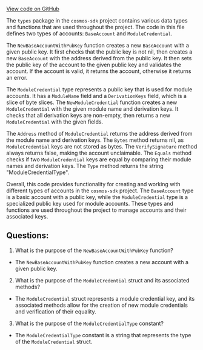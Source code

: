 [View code on GitHub](https://github.com/cosmos/cosmos-sdk/blob/main/x/auth/types/credentials.go)

The `types` package in the `cosmos-sdk` project contains various data types and functions that are used throughout the project. The code in this file defines two types of accounts: `BaseAccount` and `ModuleCredential`.

The `NewBaseAccountWithPubKey` function creates a new `BaseAccount` with a given public key. It first checks that the public key is not nil, then creates a new `BaseAccount` with the address derived from the public key. It then sets the public key of the account to the given public key and validates the account. If the account is valid, it returns the account, otherwise it returns an error.

The `ModuleCredential` type represents a public key that is used for module accounts. It has a `ModuleName` field and a `DerivationKeys` field, which is a slice of byte slices. The `NewModuleCredential` function creates a new `ModuleCredential` with the given module name and derivation keys. It checks that all derivation keys are non-empty, then returns a new `ModuleCredential` with the given fields.

The `Address` method of `ModuleCredential` returns the address derived from the module name and derivation keys. The `Bytes` method returns nil, as `ModuleCredential` keys are not stored as bytes. The `VerifySignature` method always returns false, making the account unclaimable. The `Equals` method checks if two `ModuleCredential` keys are equal by comparing their module names and derivation keys. The `Type` method returns the string "ModuleCredentialType".

Overall, this code provides functionality for creating and working with different types of accounts in the `cosmos-sdk` project. The `BaseAccount` type is a basic account with a public key, while the `ModuleCredential` type is a specialized public key used for module accounts. These types and functions are used throughout the project to manage accounts and their associated keys.
## Questions: 
 1. What is the purpose of the `NewBaseAccountWithPubKey` function?
- The `NewBaseAccountWithPubKey` function creates a new account with a given public key.

2. What is the purpose of the `ModuleCredential` struct and its associated methods?
- The `ModuleCredential` struct represents a module credential key, and its associated methods allow for the creation of new module credentials and verification of their equality.

3. What is the purpose of the `ModuleCredentialType` constant?
- The `ModuleCredentialType` constant is a string that represents the type of the `ModuleCredential` struct.